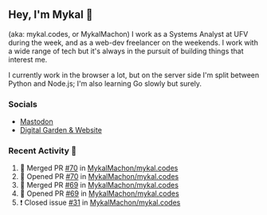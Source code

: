 ## Hey, I'm Mykal 👋 
(aka: mykal.codes, or MykalMachon) I work as a Systems Analyst at UFV during the week, and as a web-dev freelancer on the weekends. I work with a wide range of tech but it's always in the pursuit of building things that interest me. 

I currently work in the browser a lot, but on the server side I'm split between Python and Node.js; I'm also learning Go slowly but surely.

### Socials 
- <a rel="me" href="https://indieweb.social/@mykalmachon">Mastodon</a>
- <a rel="me" href="https://mykal.codes/">Digital Garden & Website</a>

### Recent Activity 🚀

<!--START_SECTION:activity-->
1. 🎉 Merged PR [#70](https://github.com/MykalMachon/mykal.codes/pull/70) in [MykalMachon/mykal.codes](https://github.com/MykalMachon/mykal.codes)
2. 💪 Opened PR [#70](https://github.com/MykalMachon/mykal.codes/pull/70) in [MykalMachon/mykal.codes](https://github.com/MykalMachon/mykal.codes)
3. 🎉 Merged PR [#69](https://github.com/MykalMachon/mykal.codes/pull/69) in [MykalMachon/mykal.codes](https://github.com/MykalMachon/mykal.codes)
4. 💪 Opened PR [#69](https://github.com/MykalMachon/mykal.codes/pull/69) in [MykalMachon/mykal.codes](https://github.com/MykalMachon/mykal.codes)
5. ❗️ Closed issue [#31](https://github.com/MykalMachon/mykal.codes/issues/31) in [MykalMachon/mykal.codes](https://github.com/MykalMachon/mykal.codes)
<!--END_SECTION:activity-->
